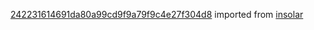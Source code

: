 [242231614691da80a99cd9f9a79f9c4e27f304d8](https://github.com/insolar/insolar/commit/242231614691da80a99cd9f9a79f9c4e27f304d8) imported from [insolar](https://github.com/insolar/insolar)
